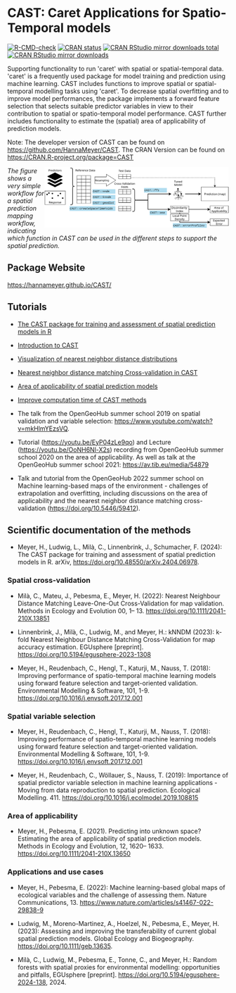 # CAST: Caret Applications for Spatio-Temporal models

<!-- Start Badges -->

[![R-CMD-check](https://github.com/HannaMeyer/CAST/actions/workflows/R-CMD-check.yaml/badge.svg)](https://github.com/HannaMeyer/CAST/actions/workflows/R-CMD-check.yaml)
[![CRAN status](https://www.r-pkg.org/badges/version/CAST)](https://cran.r-project.org/package=CAST)
[![CRAN RStudio mirror downloads total](http://cranlogs.r-pkg.org/badges/grand-total/CAST)](https://cran.r-project.org/package=CAST)
[![CRAN RStudio mirror downloads](http://cranlogs.r-pkg.org/badges/CAST)](https://cran.r-project.org/package=CAST)

<!-- End Badges -->

Supporting functionality to run 'caret' with spatial or spatial-temporal data. 'caret' is a frequently used package for model training and prediction using machine learning. CAST includes functions to improve spatial or spatial-temporal modelling tasks using 'caret'. To decrease spatial overfitting and to improve model performances, the package implements a forward feature selection that selects suitable predictor variables in view to their contribution to spatial or spatio-temporal model performance. CAST further includes functionality to estimate the (spatial) area of applicability of prediction models.

Note: The developer version of CAST can be found on https://github.com/HannaMeyer/CAST. 
The CRAN Version can be found on	https://CRAN.R-project.org/package=CAST

<a ><img src="man/figures/CAST_workflow.png" align="right" height="138" /></a>
*The figure shows a very simple workflow for a spatial prediction mapping workflow, indicating which function in CAST can be used in the different steps to support the spatial prediction.*



## Package Website
https://hannameyer.github.io/CAST/



## Tutorials

* [The CAST package for training and assessment of spatial prediction models in R](https://arxiv.org/abs/2404.06978)

* [Introduction to CAST](https://hannameyer.github.io/CAST/articles/cast01-CAST-intro.html)

* [Visualization of nearest neighbor distance distributions](https://hannameyer.github.io/CAST/articles/cast02-plotgeodist.html)

* [Nearest neighbor distance matching Cross-validation in CAST](https://hannameyer.github.io/CAST/articles/cast03-CV.html)

* [Area of applicability of spatial prediction models](https://hannameyer.github.io/CAST/articles/cast04-AOA-tutorial.html)

* [Improve computation time of CAST methods](https://hannameyer.github.io/CAST/articles/cast05-parallel.html)


* The talk from the OpenGeoHub summer school 2019 on spatial validation and variable selection:
https://www.youtube.com/watch?v=mkHlmYEzsVQ.

* Tutorial (https://youtu.be/EyP04zLe9qo) and Lecture (https://youtu.be/OoNH6Nl-X2s) recording from OpenGeoHub summer school 2020 on the area of applicability. As well as talk at the OpenGeoHub summer school 2021: https://av.tib.eu/media/54879 

* Talk and tutorial from the OpenGeoHub 2022 summer school on Machine learning-based maps of the environment - challenges of extrapolation and overfitting, including discussions on the area of applicability and the nearest neighbor distance matching cross-validation (https://doi.org/10.5446/59412).

## Scientific documentation of the methods

* Meyer, H., Ludwig, L., Milà, C., Linnenbrink, J., Schumacher, F. (2024): The CAST package for training and assessment of spatial prediction models in R. arXiv, https://doi.org/10.48550/arXiv.2404.06978.

### Spatial cross-validation
* Milà, C., Mateu, J., Pebesma, E., Meyer, H. (2022): Nearest Neighbour Distance Matching Leave-One-Out Cross-Validation for map validation. Methods in Ecology and Evolution 00, 1– 13.
https://doi.org/10.1111/2041-210X.13851

* Linnenbrink, J., Milà, C., Ludwig, M., and Meyer, H.: kNNDM (2023): k-fold Nearest Neighbour Distance Matching Cross-Validation for map accuracy estimation. EGUsphere [preprint]. 
https://doi.org/10.5194/egusphere-2023-1308

* Meyer, H., Reudenbach, C., Hengl, T., Katurji, M., Nauss, T. (2018): Improving performance of spatio-temporal machine learning models using forward feature selection and target-oriented validation. Environmental Modelling & Software, 101, 1-9. https://doi.org/10.1016/j.envsoft.2017.12.001

### Spatial variable selection
* Meyer, H., Reudenbach, C., Hengl, T., Katurji, M., Nauss, T. (2018): Improving performance of spatio-temporal machine learning models using forward feature selection and target-oriented validation. Environmental Modelling & Software, 101, 1-9. https://doi.org/10.1016/j.envsoft.2017.12.001

* Meyer, H., Reudenbach, C., Wöllauer, S., Nauss, T. (2019): Importance of spatial predictor variable selection in machine learning applications - Moving from data reproduction to spatial prediction. Ecological Modelling. 411. https://doi.org/10.1016/j.ecolmodel.2019.108815

### Area of applicability
* Meyer, H., Pebesma, E. (2021). Predicting into unknown space? Estimating the area of applicability of spatial prediction models. Methods in Ecology and Evolution, 12, 1620– 1633. https://doi.org/10.1111/2041-210X.13650 

### Applications and use cases
* Meyer, H., Pebesma, E. (2022): Machine learning-based global maps of ecological variables and the challenge of assessing them. Nature Communications, 13. https://www.nature.com/articles/s41467-022-29838-9

* Ludwig, M., Moreno-Martinez, A., Hoelzel, N., Pebesma, E., Meyer, H. (2023): Assessing and improving the transferability of current global spatial prediction models. Global Ecology and Biogeography.  https://doi.org/10.1111/geb.13635.

* Milà, C., Ludwig, M., Pebesma, E., Tonne, C., and Meyer, H.: Random forests with spatial proxies for environmental modelling: opportunities and pitfalls, EGUsphere [preprint]. https://doi.org/10.5194/egusphere-2024-138, 2024. 
